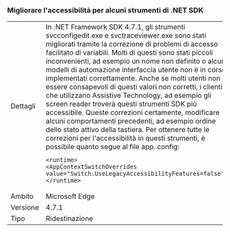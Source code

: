 ### <a name="improved-accessibility-for-some-net-sdk-tools"></a>Migliorare l'accessibilità per alcuni strumenti di .NET SDK

|   |   |
|---|---|
|Dettagli|In .NET Framework SDK 4.7.1, gli strumenti svcconfigedit.exe e svctraceviewer.exe sono stati migliorati tramite la correzione di problemi di accesso facilitato di variabili. Molti di questi sono stati piccoli inconvenienti, ad esempio un nome non definito o alcuni modelli di automazione interfaccia utente non è in corso implementati correttamente. Anche se molti utenti non essere consapevoli di questi valori non corretti, i clienti che utilizzano Assistive Technology, ad esempio gli screen reader troverà questi strumenti SDK più accessibile. Queste correzioni certamente, modificare alcuni comportamenti precedenti, ad esempio ordine dello stato attivo della tastiera. Per ottenere tutte le correzioni per l'accessibilità in questi strumenti, è possibile quanto segue al file app. config:<pre><code class="language-xml">&lt;runtime&gt;&#13;&#10;&lt;AppContextSwitchOverrides value=&quot;Switch.UseLegacyAccessibilityFeatures=false&quot;/&gt;&#13;&#10;&lt;/runtime&gt;&#13;&#10;</code></pre>|
|Ambito|Microsoft Edge|
|Versione|4.7.1|
|Tipo|Ridestinazione|

